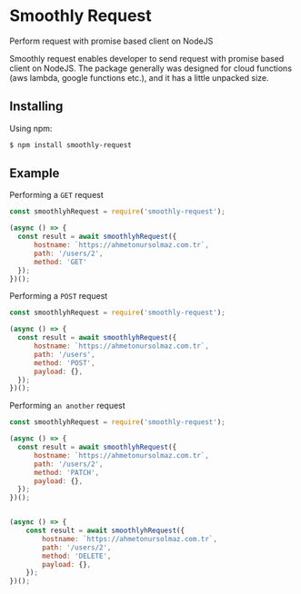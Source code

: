 # Smoothly Request
Perform request with promise based client on NodeJS

Smoothly request enables developer to send request with promise based client on NodeJS. The package generally was designed for cloud functions (aws lambda, google functions etc.), and it has a little unpacked size.

## Installing

Using npm:

```bash
$ npm install smoothly-request
```

## Example

Performing a `GET` request

```js
const smoothlyhRequest = require('smoothly-request');

(async () => {
  const result = await smoothlyhRequest({
      hostname: `https://ahmetonursolmaz.com.tr`,
      path: '/users/2',
      method: 'GET'
  });
})();
```

Performing a `POST` request

```js
const smoothlyhRequest = require('smoothly-request');

(async () => {
  const result = await smoothlyhRequest({
      hostname: `https://ahmetonursolmaz.com.tr`,
      path: '/users',
      method: 'POST',
      payload: {},
  });
})();
```

Performing `an another` request

```js
const smoothlyhRequest = require('smoothly-request');

(async () => {
  const result = await smoothlyhRequest({
      hostname: `https://ahmetonursolmaz.com.tr`,
      path: '/users/2',
      method: 'PATCH',
      payload: {},
  });
})();


(async () => {
    const result = await smoothlyhRequest({
        hostname: `https://ahmetonursolmaz.com.tr`,
        path: '/users/2',
        method: 'DELETE',
        payload: {},
    });
})();
```
